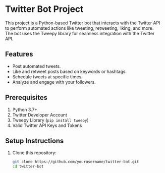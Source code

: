 # Twitter Bot Project

This project is a Python-based Twitter bot that interacts with the Twitter API to perform automated actions like tweeting, retweeting, liking, and more. The bot uses the Tweepy library for seamless integration with the Twitter API.

## Features
- Post automated tweets.
- Like and retweet posts based on keywords or hashtags.
- Schedule tweets at specific times.
- Analyze and engage with your followers.

## Prerequisites
1. Python 3.7+
2. Twitter Developer Account
3. Tweepy Library (`pip install tweepy`)
4. Valid Twitter API Keys and Tokens

## Setup Instructions
1. Clone this repository:
   ```bash
   git clone https://github.com/yourusername/twitter-bot.git
   cd twitter-bot
   

